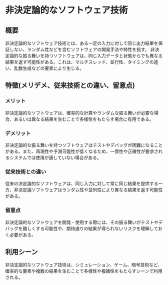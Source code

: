 # 非決定論的なソフトウェア技術
## 概要
非決定論的なソフトウェア技術とは、ある一定の入力に対して同じ出力結果を保証しない、ランダム性などを含むソフトウェアの開発手法や特性を指す。
非決定論的な振る舞いを持つソフトウェアは、同じ入力データと状態からでも異なる結果を返す可能性がある。これは、マルチスレッド、並行性、タイミングの違い、乱数生成などの要素により生じる。

## 特徴(メリデメ、従来技術との違い、留意点)
### メリット
非決定論的なソフトウェアは、確率的な計算やランダムな振る舞いが必要な場合、あるいは異なる結果を生むことで多様性をもたらす場合に有用である。

### デメリット
非決定論的な振る舞いを持つソフトウェアはテストやデバッグが困難になることがある。また、再現性や予測可能性が低くなるため、一貫性や正確性が要求されるシステムでは使用が適していない場合がある。

### 従来技術との違い
従来の決定論的なソフトウェアは、同じ入力に対して常に同じ結果を提供する一方、非決定論ソフトウェアはランダム性や並列性により異なる結果を返す可能性がある。

### 留意点
非決定論的なソフトウェアを開発・使用する際には、その振る舞いがテストやデバッグを難しくする可能性や、期待通りの結果が得られないリスクを理解しておく必要がある。

## 利用シーン
非決定論的なソフトウェア技術は、シミュレーション、ゲーム、暗号技術など、確率的な要素や複数の結果を生むことで多様性や複雑性をもたらすシーンで利用される。
